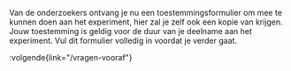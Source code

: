 Van de onderzoekers ontvang je nu een toestemmingsformulier om mee te kunnen doen aan het
experiment, hier zal je zelf ook een kopie van krijgen. Jouw toestemming is geldig voor de duur van je
deelname aan het experiment. Vul dit formulier volledig in voordat je verder gaat.

:volgende{link="/vragen-vooraf"}
